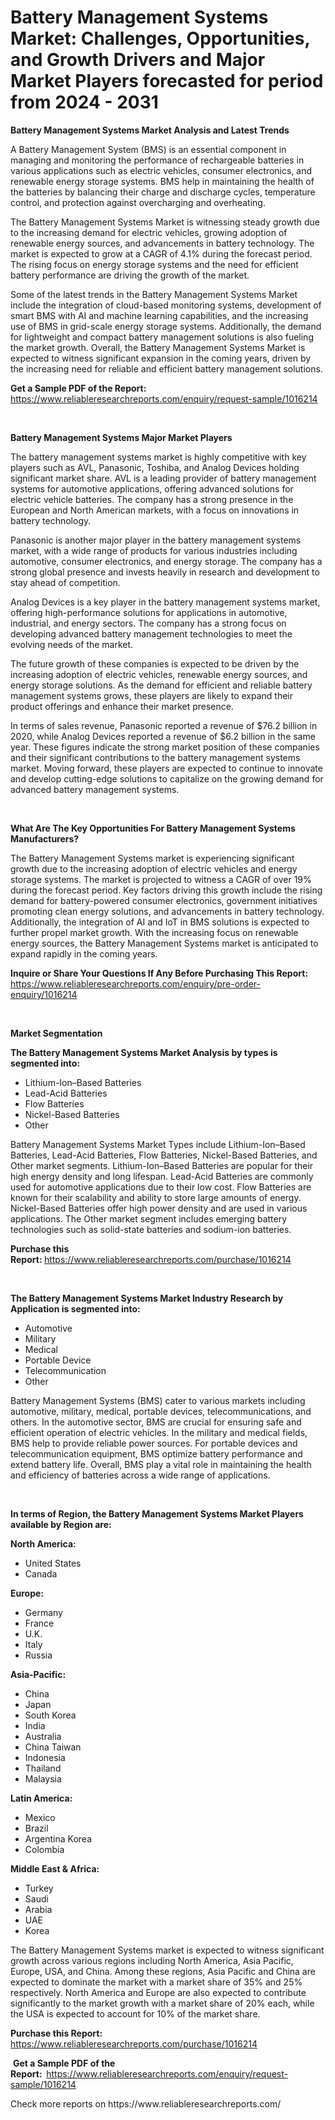 <p><h1>Battery Management Systems Market: Challenges, Opportunities, and Growth Drivers and Major Market Players forecasted for period from 2024 - 2031</h1></p><p><strong>Battery Management Systems Market Analysis and Latest Trends</strong></p>
<p><p>A Battery Management System (BMS) is an essential component in managing and monitoring the performance of rechargeable batteries in various applications such as electric vehicles, consumer electronics, and renewable energy storage systems. BMS help in maintaining the health of the batteries by balancing their charge and discharge cycles, temperature control, and protection against overcharging and overheating.</p><p>The Battery Management Systems Market is witnessing steady growth due to the increasing demand for electric vehicles, growing adoption of renewable energy sources, and advancements in battery technology. The market is expected to grow at a CAGR of 4.1% during the forecast period. The rising focus on energy storage systems and the need for efficient battery performance are driving the growth of the market.</p><p>Some of the latest trends in the Battery Management Systems Market include the integration of cloud-based monitoring systems, development of smart BMS with AI and machine learning capabilities, and the increasing use of BMS in grid-scale energy storage systems. Additionally, the demand for lightweight and compact battery management solutions is also fueling the market growth. Overall, the Battery Management Systems Market is expected to witness significant expansion in the coming years, driven by the increasing need for reliable and efficient battery management solutions.</p></p>
<p><strong>Get a Sample PDF of the Report:&nbsp;</strong> <a href="https://www.reliableresearchreports.com/enquiry/request-sample/1016214">https://www.reliableresearchreports.com/enquiry/request-sample/1016214</a></p>
<p>&nbsp;</p>
<p><strong>Battery Management Systems Major Market Players</strong></p>
<p><p>The battery management systems market is highly competitive with key players such as AVL, Panasonic, Toshiba, and Analog Devices holding significant market share. AVL is a leading provider of battery management systems for automotive applications, offering advanced solutions for electric vehicle batteries. The company has a strong presence in the European and North American markets, with a focus on innovations in battery technology.</p><p>Panasonic is another major player in the battery management systems market, with a wide range of products for various industries including automotive, consumer electronics, and energy storage. The company has a strong global presence and invests heavily in research and development to stay ahead of competition.</p><p>Analog Devices is a key player in the battery management systems market, offering high-performance solutions for applications in automotive, industrial, and energy sectors. The company has a strong focus on developing advanced battery management technologies to meet the evolving needs of the market.</p><p>The future growth of these companies is expected to be driven by the increasing adoption of electric vehicles, renewable energy sources, and energy storage solutions. As the demand for efficient and reliable battery management systems grows, these players are likely to expand their product offerings and enhance their market presence.</p><p>In terms of sales revenue, Panasonic reported a revenue of $76.2 billion in 2020, while Analog Devices reported a revenue of $6.2 billion in the same year. These figures indicate the strong market position of these companies and their significant contributions to the battery management systems market. Moving forward, these players are expected to continue to innovate and develop cutting-edge solutions to capitalize on the growing demand for advanced battery management systems.</p></p>
<p>&nbsp;</p>
<p><strong>What Are The Key Opportunities For Battery Management Systems Manufacturers?</strong></p>
<p><p>The Battery Management Systems market is experiencing significant growth due to the increasing adoption of electric vehicles and energy storage systems. The market is projected to witness a CAGR of over 19% during the forecast period. Key factors driving this growth include the rising demand for battery-powered consumer electronics, government initiatives promoting clean energy solutions, and advancements in battery technology. Additionally, the integration of AI and IoT in BMS solutions is expected to further propel market growth. With the increasing focus on renewable energy sources, the Battery Management Systems market is anticipated to expand rapidly in the coming years.</p></p>
<p><strong>Inquire or Share Your Questions If Any Before Purchasing This Report:</strong> <a href="https://www.reliableresearchreports.com/enquiry/pre-order-enquiry/1016214">https://www.reliableresearchreports.com/enquiry/pre-order-enquiry/1016214</a></p>
<p>&nbsp;</p>
<p><strong>Market Segmentation</strong></p>
<p><strong>The Battery Management Systems Market Analysis by types is segmented into:</strong></p>
<p><ul><li>Lithium-Ion–Based Batteries</li><li>Lead-Acid Batteries</li><li>Flow Batteries</li><li>Nickel-Based Batteries</li><li>Other</li></ul></p>
<p><p>Battery Management Systems Market Types include Lithium-Ion–Based Batteries, Lead-Acid Batteries, Flow Batteries, Nickel-Based Batteries, and Other market segments. Lithium-Ion–Based Batteries are popular for their high energy density and long lifespan. Lead-Acid Batteries are commonly used for automotive applications due to their low cost. Flow Batteries are known for their scalability and ability to store large amounts of energy. Nickel-Based Batteries offer high power density and are used in various applications. The Other market segment includes emerging battery technologies such as solid-state batteries and sodium-ion batteries.</p></p>
<p><strong>Purchase this Report:&nbsp;</strong><a href="https://www.reliableresearchreports.com/purchase/1016214">https://www.reliableresearchreports.com/purchase/1016214</a></p>
<p>&nbsp;</p>
<p><strong>The Battery Management Systems Market Industry Research by Application is segmented into:</strong></p>
<p><ul><li>Automotive</li><li>Military</li><li>Medical</li><li>Portable Device</li><li>Telecommunication</li><li>Other</li></ul></p>
<p><p>Battery Management Systems (BMS) cater to various markets including automotive, military, medical, portable devices, telecommunications, and others. In the automotive sector, BMS are crucial for ensuring safe and efficient operation of electric vehicles. In the military and medical fields, BMS help to provide reliable power sources. For portable devices and telecommunication equipment, BMS optimize battery performance and extend battery life. Overall, BMS play a vital role in maintaining the health and efficiency of batteries across a wide range of applications.</p></p>
<p>&nbsp;</p>
<p><strong>In terms of Region, the Battery Management Systems Market Players available by Region are:</strong></p>
<p>
    <p> <strong> North America: </strong>
        <ul>
            <li>United States</li>
            <li>Canada</li>
        </ul>
        </p> 
    <p> <strong> Europe: </strong>
        <ul>
            <li>Germany</li>
            <li>France</li>
            <li>U.K.</li>
            <li>Italy</li>
            <li>Russia</li>
        </ul>
        </p> 
    <p> <strong> Asia-Pacific: </strong>
        <ul>
            <li>China</li>
            <li>Japan</li>
            <li>South Korea</li>
            <li>India</li>
            <li>Australia</li>
            <li>China Taiwan</li>
            <li>Indonesia</li>
            <li>Thailand</li>
            <li>Malaysia</li>
        </ul>
        </p> 
    <p> <strong> Latin America: </strong>
        <ul>
            <li>Mexico</li>
            <li>Brazil</li>
            <li>Argentina Korea</li>
            <li>Colombia</li>
        </ul>
        </p> 
    <p> <strong> Middle East & Africa: </strong>
        <ul>
            <li>Turkey</li>
            <li>Saudi</li>
            <li>Arabia</li>
            <li>UAE</li>
            <li>Korea</li>
        </ul>
    </p>
    </p>
<p><p>The Battery Management Systems market is expected to witness significant growth across various regions including North America, Asia Pacific, Europe, USA, and China. Among these regions, Asia Pacific and China are expected to dominate the market with a market share of 35% and 25% respectively. North America and Europe are also expected to contribute significantly to the market growth with a market share of 20% each, while the USA is expected to account for 10% of the market share.</p></p>
<p><strong>Purchase this Report: </strong><a href="https://www.reliableresearchreports.com/purchase/1016214">https://www.reliableresearchreports.com/purchase/1016214</a></p>
<p>&nbsp;<strong>Get a Sample PDF of the Report:&nbsp;&nbsp;</strong><a href="https://www.reliableresearchreports.com/enquiry/request-sample/1016214">https://www.reliableresearchreports.com/enquiry/request-sample/1016214</a></p>
<p><strong></strong></p>
<p>Check more reports on https://www.reliableresearchreports.com/</p>